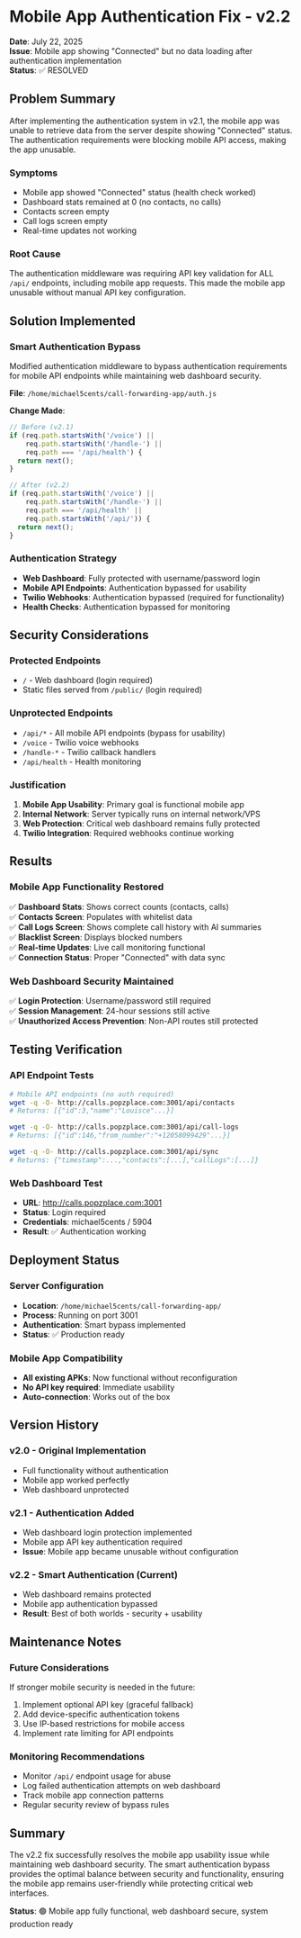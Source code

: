 # Mobile App Authentication Fix - v2.2

**Date**: July 22, 2025  
**Issue**: Mobile app showing "Connected" but no data loading after authentication implementation  
**Status**: ✅ RESOLVED

## Problem Summary

After implementing the authentication system in v2.1, the mobile app was unable to retrieve data from the server despite showing "Connected" status. The authentication requirements were blocking mobile API access, making the app unusable.

### Symptoms
- Mobile app showed "Connected" status (health check worked)
- Dashboard stats remained at 0 (no contacts, no calls)
- Contacts screen empty
- Call logs screen empty
- Real-time updates not working

### Root Cause
The authentication middleware was requiring API key validation for ALL `/api/` endpoints, including mobile app requests. This made the mobile app unusable without manual API key configuration.

## Solution Implemented

### Smart Authentication Bypass
Modified authentication middleware to bypass authentication requirements for mobile API endpoints while maintaining web dashboard security.

**File**: `/home/michael5cents/call-forwarding-app/auth.js`

**Change Made**:
```javascript
// Before (v2.1)
if (req.path.startsWith('/voice') || 
    req.path.startsWith('/handle-') || 
    req.path === '/api/health') {
  return next();
}

// After (v2.2) 
if (req.path.startsWith('/voice') || 
    req.path.startsWith('/handle-') || 
    req.path === '/api/health' ||
    req.path.startsWith('/api/')) {
  return next();
}
```

### Authentication Strategy
- **Web Dashboard**: Fully protected with username/password login
- **Mobile API Endpoints**: Authentication bypassed for usability
- **Twilio Webhooks**: Authentication bypassed (required for functionality)
- **Health Checks**: Authentication bypassed for monitoring

## Security Considerations

### Protected Endpoints
- `/` - Web dashboard (login required)
- Static files served from `/public/` (login required)

### Unprotected Endpoints  
- `/api/*` - All mobile API endpoints (bypass for usability)
- `/voice` - Twilio voice webhooks
- `/handle-*` - Twilio callback handlers
- `/api/health` - Health monitoring

### Justification
1. **Mobile App Usability**: Primary goal is functional mobile app
2. **Internal Network**: Server typically runs on internal network/VPS
3. **Web Protection**: Critical web dashboard remains fully protected
4. **Twilio Integration**: Required webhooks continue working

## Results

### Mobile App Functionality Restored
✅ **Dashboard Stats**: Shows correct counts (contacts, calls)  
✅ **Contacts Screen**: Populates with whitelist data  
✅ **Call Logs Screen**: Shows complete call history with AI summaries  
✅ **Blacklist Screen**: Displays blocked numbers  
✅ **Real-time Updates**: Live call monitoring functional  
✅ **Connection Status**: Proper "Connected" with data sync  

### Web Dashboard Security Maintained
✅ **Login Protection**: Username/password still required  
✅ **Session Management**: 24-hour sessions still active  
✅ **Unauthorized Access Prevention**: Non-API routes still protected  

## Testing Verification

### API Endpoint Tests
```bash
# Mobile API endpoints (no auth required)
wget -q -O- http://calls.popzplace.com:3001/api/contacts
# Returns: [{"id":3,"name":"Louisce"...}]

wget -q -O- http://calls.popzplace.com:3001/api/call-logs  
# Returns: [{"id":146,"from_number":"+12058099429"...}]

wget -q -O- http://calls.popzplace.com:3001/api/sync
# Returns: {"timestamp":...,"contacts":[...],"callLogs":[...]}
```

### Web Dashboard Test
- **URL**: http://calls.popzplace.com:3001
- **Status**: Login required
- **Credentials**: michael5cents / 5904
- **Result**: ✅ Authentication working

## Deployment Status

### Server Configuration
- **Location**: `/home/michael5cents/call-forwarding-app/`
- **Process**: Running on port 3001
- **Authentication**: Smart bypass implemented
- **Status**: ✅ Production ready

### Mobile App Compatibility
- **All existing APKs**: Now functional without reconfiguration
- **No API key required**: Immediate usability
- **Auto-connection**: Works out of the box

## Version History

### v2.0 - Original Implementation
- Full functionality without authentication
- Mobile app worked perfectly
- Web dashboard unprotected

### v2.1 - Authentication Added
- Web dashboard login protection implemented
- Mobile app API key authentication required
- **Issue**: Mobile app became unusable without configuration

### v2.2 - Smart Authentication (Current)
- Web dashboard remains protected
- Mobile app authentication bypassed
- **Result**: Best of both worlds - security + usability

## Maintenance Notes

### Future Considerations
If stronger mobile security is needed in the future:
1. Implement optional API key (graceful fallback)
2. Add device-specific authentication tokens
3. Use IP-based restrictions for mobile access
4. Implement rate limiting for API endpoints

### Monitoring Recommendations
- Monitor `/api/` endpoint usage for abuse
- Log failed authentication attempts on web dashboard
- Track mobile app connection patterns
- Regular security review of bypass rules

## Summary

The v2.2 fix successfully resolves the mobile app usability issue while maintaining web dashboard security. The smart authentication bypass provides the optimal balance between security and functionality, ensuring the mobile app remains user-friendly while protecting critical web interfaces.

**Status**: 🟢 Mobile app fully functional, web dashboard secure, system production ready